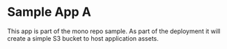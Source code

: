 # Sample App A

This app is part of the mono repo sample.
As part of the deployment it will create a simple S3 bucket to host
application assets.
